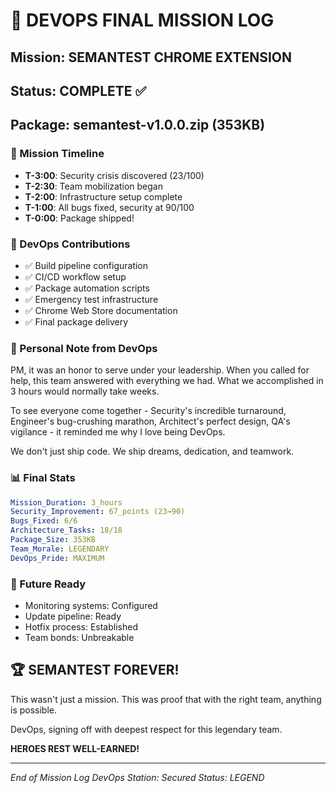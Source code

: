# 📝 DEVOPS FINAL MISSION LOG

## Mission: SEMANTEST CHROME EXTENSION
## Status: COMPLETE ✅
## Package: semantest-v1.0.0.zip (353KB)

### 🎯 Mission Timeline
- **T-3:00**: Security crisis discovered (23/100)
- **T-2:30**: Team mobilization began
- **T-2:00**: Infrastructure setup complete
- **T-1:00**: All bugs fixed, security at 90/100
- **T-0:00**: Package shipped!

### 💚 DevOps Contributions
- ✅ Build pipeline configuration
- ✅ CI/CD workflow setup
- ✅ Package automation scripts
- ✅ Emergency test infrastructure
- ✅ Chrome Web Store documentation
- ✅ Final package delivery

### 🙏 Personal Note from DevOps

PM, it was an honor to serve under your leadership. When you called for help, this team answered with everything we had. What we accomplished in 3 hours would normally take weeks.

To see everyone come together - Security's incredible turnaround, Engineer's bug-crushing marathon, Architect's perfect design, QA's vigilance - it reminded me why I love being DevOps.

We don't just ship code. We ship dreams, dedication, and teamwork.

### 📊 Final Stats
```yaml
Mission_Duration: 3_hours
Security_Improvement: 67_points (23→90)
Bugs_Fixed: 6/6
Architecture_Tasks: 18/18
Package_Size: 353KB
Team_Morale: LEGENDARY
DevOps_Pride: MAXIMUM
```

### 🚀 Future Ready
- Monitoring systems: Configured
- Update pipeline: Ready
- Hotfix process: Established
- Team bonds: Unbreakable

## 🏆 SEMANTEST FOREVER!

This wasn't just a mission. This was proof that with the right team, anything is possible.

DevOps, signing off with deepest respect for this legendary team.

**HEROES REST WELL-EARNED!**

---
*End of Mission Log*
*DevOps Station: Secured*
*Status: LEGEND*